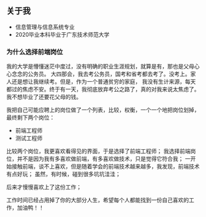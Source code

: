<Time></Time>
## 关于我
- 信息管理与信息系统专业
- 2020毕业本科毕业于广东技术师范大学

### 为什么选择前端岗位
我的大学是懵懂迷茫中度过，没有明确的职业生涯规划，就算是有，那也是父母心心念念的公务员。
大四那会，我去考公务员，国考和省考都去考了。没考上。家人还是想让我继续考。但是，作为一个普通贫穷的家庭，
我没有生计来源，每天都过的焦虑不安。终于有一天，我彻底放弃考公之路了，真的对我来说太焦虑了。我不想毕业了还要花父母的钱。

我把自己可能应聘上的岗位做了一个列表，比较，权衡，一个一个地把岗位划掉，最终剩下两个岗位：
- 前端工程师
- 测试工程师

比较两个岗位，我更喜欢看得见的界面，于是选择了前端工程师；
我选择前端岗位，并不是因为我有多喜欢做前端，有多喜欢做技术，只是觉得它符合我；
一开始接触前端，谈不上喜欢，但是随着学会的前端技术越来越多，我发现，前端技术有点好玩；
虽然，有时候，碰到很多坑坑洼洼；

后来才慢慢喜欢上了这份工作；

工作时间已经占用掉了你的大部分人生，希望每个人都能找到一份自己喜欢的工作，加油鸭！！


<Notice></Notice>